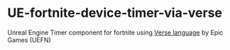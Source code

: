 # UE-fortnite-device-timer-via-verse
Unreal Engine Timer component for fortnite using [Verse language](https://dev.epicgames.com/documentation/en-us/uefn/verse-language-reference) by Epic Games (UEFN)

